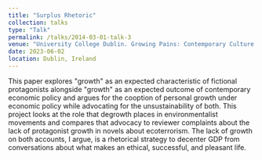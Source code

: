 ```yaml
---
title: "Surplus Rhetoric"
collection: talks
type: "Talk"
permalink: /talks/2014-03-01-talk-3
venue: "University College Dublin. Growing Pains: Contemporary Culture and the Crisis of Growth Symposium."
date: 2023-06-02
location: Dublin, Ireland
---
```

This paper explores "growth" as an expected characteristic of fictional protagonists alongside "growth" as an expected outcome of contemporary economic policy and argues for the cooption of personal growth under economic policy while advocating for the unsustainability of both. This project looks at the role that degrowth places in environmentalist movements and compares that advocacy to reviewer complaints about the lack of protagonist growth in novels about ecoterrorism. The lack of growth on both accounts, I argue, is a rhetorical strategy to decenter GDP from conversations about what makes an ethical, successful, and pleasant life.
